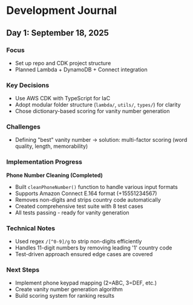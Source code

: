 # Development Journal

## Day 1: September 18, 2025
### Focus
- Set up repo and CDK project structure
- Planned Lambda + DynamoDB + Connect integration

### Key Decisions
- Use AWS CDK with TypeScript for IaC
- Adopt modular folder structure (`lambda/`, `utils/`, `types/`) for clarity
- Chose dictionary-based scoring for vanity number generation

### Challenges
- Defining "best" vanity number → solution: multi-factor scoring (word quality, length, memorability)

### Implementation Progress
**Phone Number Cleaning (Completed)**
- Built `cleanPhoneNumber()` function to handle various input formats
- Supports Amazon Connect E.164 format (+15551234567)
- Removes non-digits and strips country code automatically
- Created comprehensive test suite with 8 test cases
- All tests passing - ready for vanity generation

### Technical Notes
- Used regex `/[^0-9]/g` to strip non-digits efficiently
- Handles 11-digit numbers by removing leading '1' country code
- Test-driven approach ensured edge cases are covered

### Next Steps
- Implement phone keypad mapping (2=ABC, 3=DEF, etc.)
- Create vanity number generation algorithm
- Build scoring system for ranking results